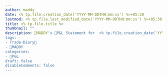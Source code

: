 ```yaml
---
author: maddy
date: <% tp.file.creation_date('YYYY-MM-DDTHH:mm:ss') %>+05:30
lastmod: <% tp.file.last_modified_date('YYYY-MM-DDTHH:mm:ss') %>+05:30
title: <% tp.file.title %>
thumbnail: ""
description: 🧔MADDY's 💸P&L Statement for  <% tp.file.creation_date('YYYY-MM-DDTHH:mm:ss') %> 
tags:
- Trade-Diary📗
- 🧔MADDY
categories: 
- 💸P&L
draft: false
disableComments: false
---
```


